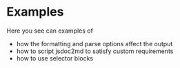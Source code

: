 # Examples
Here you see can examples of 

- how the formatting and parse options affect the output
- how to script jsdoc2md to satisfy custom requirements
- how to use selector blocks

